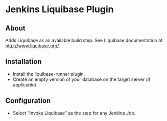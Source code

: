 Jenkins Liquibase Plugin
=================

About
-----
Adds Liquibase as an available build step.  See Liquibase documentation at http://www.liquibase.org/.

Installation
----

*  Install the liquibase-runner plugin.
*  Create an empty version of your database on the target server (if applicable).


Configuration
----

*  Select "Invoke Liquibase" as the step for any Jenkins Job.


